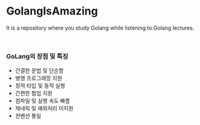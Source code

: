 # GolangIsAmazing
It is a repository where you study Golang while listening to Golang lectures.

<br>

### **GoLang의 장점 및 특징**
- 간결한 문법 및 단순함
- 병행 프로그래밍 지원
- 정적 타입 및 동적 실행
- 간편한 협업 지원
- 컴파일 및 실행 속도 빠름
- 제네릭 및 예외처리 미지원
- 컨벤션 통일
